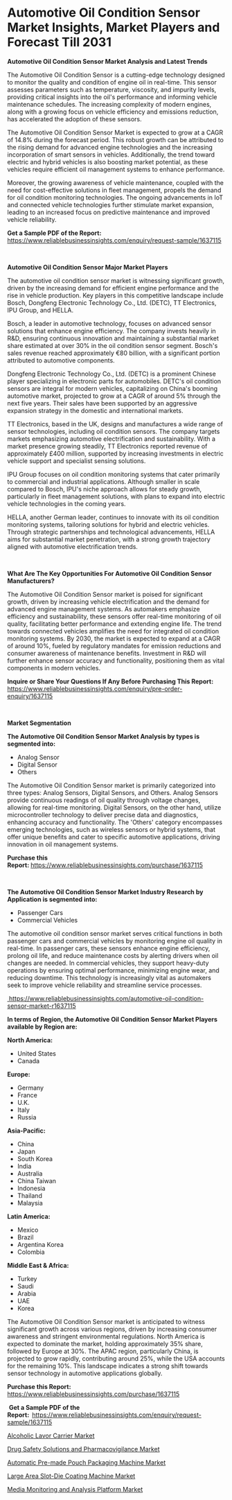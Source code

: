 <p><h1>Automotive Oil Condition Sensor Market Insights, Market Players and Forecast Till 2031</h1></p><p><strong>Automotive Oil Condition Sensor Market Analysis and Latest Trends</strong></p>
<p><p>The Automotive Oil Condition Sensor is a cutting-edge technology designed to monitor the quality and condition of engine oil in real-time. This sensor assesses parameters such as temperature, viscosity, and impurity levels, providing critical insights into the oil's performance and informing vehicle maintenance schedules. The increasing complexity of modern engines, along with a growing focus on vehicle efficiency and emissions reduction, has accelerated the adoption of these sensors.</p><p>The Automotive Oil Condition Sensor Market is expected to grow at a CAGR of 14.8% during the forecast period. This robust growth can be attributed to the rising demand for advanced engine technologies and the increasing incorporation of smart sensors in vehicles. Additionally, the trend toward electric and hybrid vehicles is also boosting market potential, as these vehicles require efficient oil management systems to enhance performance. </p><p>Moreover, the growing awareness of vehicle maintenance, coupled with the need for cost-effective solutions in fleet management, propels the demand for oil condition monitoring technologies. The ongoing advancements in IoT and connected vehicle technologies further stimulate market expansion, leading to an increased focus on predictive maintenance and improved vehicle reliability.</p></p>
<p><strong>Get a Sample PDF of the Report:&nbsp;</strong> <a href="https://www.reliablebusinessinsights.com/enquiry/request-sample/1637115?utm_campaign=75&utm_medium=2&utm_source=Github&utm_content=ia&utm_term=07122024&utm_id=automotive-oil-condition-sensor">https://www.reliablebusinessinsights.com/enquiry/request-sample/1637115</a></p>
<p>&nbsp;</p>
<p><strong>Automotive Oil Condition Sensor Major Market Players</strong></p>
<p><p>The automotive oil condition sensor market is witnessing significant growth, driven by the increasing demand for efficient engine performance and the rise in vehicle production. Key players in this competitive landscape include Bosch, Dongfeng Electronic Technology Co., Ltd. (DETC), TT Electronics, IPU Group, and HELLA.</p><p>Bosch, a leader in automotive technology, focuses on advanced sensor solutions that enhance engine efficiency. The company invests heavily in R&D, ensuring continuous innovation and maintaining a substantial market share estimated at over 30% in the oil condition sensor segment. Bosch's sales revenue reached approximately €80 billion, with a significant portion attributed to automotive components.</p><p>Dongfeng Electronic Technology Co., Ltd. (DETC) is a prominent Chinese player specializing in electronic parts for automobiles. DETC's oil condition sensors are integral for modern vehicles, capitalizing on China's booming automotive market, projected to grow at a CAGR of around 5% through the next five years. Their sales have been supported by an aggressive expansion strategy in the domestic and international markets.</p><p>TT Electronics, based in the UK, designs and manufactures a wide range of sensor technologies, including oil condition sensors. The company targets markets emphasizing automotive electrification and sustainability. With a market presence growing steadily, TT Electronics reported revenue of approximately £400 million, supported by increasing investments in electric vehicle support and specialist sensing solutions.</p><p>IPU Group focuses on oil condition monitoring systems that cater primarily to commercial and industrial applications. Although smaller in scale compared to Bosch, IPU's niche approach allows for steady growth, particularly in fleet management solutions, with plans to expand into electric vehicle technologies in the coming years.</p><p>HELLA, another German leader, continues to innovate with its oil condition monitoring systems, tailoring solutions for hybrid and electric vehicles. Through strategic partnerships and technological advancements, HELLA aims for substantial market penetration, with a strong growth trajectory aligned with automotive electrification trends.</p></p>
<p>&nbsp;</p>
<p><strong>What Are The Key Opportunities For Automotive Oil Condition Sensor Manufacturers?</strong></p>
<p><p>The Automotive Oil Condition Sensor market is poised for significant growth, driven by increasing vehicle electrification and the demand for advanced engine management systems. As automakers emphasize efficiency and sustainability, these sensors offer real-time monitoring of oil quality, facilitating better performance and extending engine life. The trend towards connected vehicles amplifies the need for integrated oil condition monitoring systems. By 2030, the market is expected to expand at a CAGR of around 10%, fueled by regulatory mandates for emission reductions and consumer awareness of maintenance benefits. Investment in R&D will further enhance sensor accuracy and functionality, positioning them as vital components in modern vehicles.</p></p>
<p><strong>Inquire or Share Your Questions If Any Before Purchasing This Report:</strong> <a href="https://www.reliablebusinessinsights.com/enquiry/pre-order-enquiry/1637115?utm_campaign=75&utm_medium=2&utm_source=Github&utm_content=ia&utm_term=07122024&utm_id=automotive-oil-condition-sensor">https://www.reliablebusinessinsights.com/enquiry/pre-order-enquiry/1637115</a></p>
<p>&nbsp;</p>
<p><strong>Market Segmentation</strong></p>
<p><strong>The Automotive Oil Condition Sensor Market Analysis by types is segmented into:</strong></p>
<p><ul><li>Analog Sensor</li><li>Digital Sensor</li><li>Others</li></ul></p>
<p><p>The Automotive Oil Condition Sensor market is primarily categorized into three types: Analog Sensors, Digital Sensors, and Others. Analog Sensors provide continuous readings of oil quality through voltage changes, allowing for real-time monitoring. Digital Sensors, on the other hand, utilize microcontroller technology to deliver precise data and diagnostics, enhancing accuracy and functionality. The 'Others' category encompasses emerging technologies, such as wireless sensors or hybrid systems, that offer unique benefits and cater to specific automotive applications, driving innovation in oil management systems.</p></p>
<p><strong>Purchase this Report:&nbsp;</strong><a href="https://www.reliablebusinessinsights.com/purchase/1637115?utm_campaign=75&utm_medium=2&utm_source=Github&utm_content=ia&utm_term=07122024&utm_id=automotive-oil-condition-sensor">https://www.reliablebusinessinsights.com/purchase/1637115</a></p>
<p>&nbsp;</p>
<p><strong>The Automotive Oil Condition Sensor Market Industry Research by Application is segmented into:</strong></p>
<p><ul><li>Passenger Cars</li><li>Commercial Vehicles</li></ul></p>
<p><p>The automotive oil condition sensor market serves critical functions in both passenger cars and commercial vehicles by monitoring engine oil quality in real-time. In passenger cars, these sensors enhance engine efficiency, prolong oil life, and reduce maintenance costs by alerting drivers when oil changes are needed. In commercial vehicles, they support heavy-duty operations by ensuring optimal performance, minimizing engine wear, and reducing downtime. This technology is increasingly vital as automakers seek to improve vehicle reliability and streamline service processes.</p></p>
<p><a href="https://www.reliablebusinessinsights.com/automotive-oil-condition-sensor-market-r1637115?utm_campaign=75&utm_medium=2&utm_source=Github&utm_content=ia&utm_term=07122024&utm_id=automotive-oil-condition-sensor">&nbsp;https://www.reliablebusinessinsights.com/automotive-oil-condition-sensor-market-r1637115</a></p>
<p><strong>In terms of Region, the Automotive Oil Condition Sensor Market Players available by Region are:</strong></p>
<p>
    <p> <strong> North America: </strong>
        <ul>
            <li>United States</li>
            <li>Canada</li>
        </ul>
        </p> 
    <p> <strong> Europe: </strong>
        <ul>
            <li>Germany</li>
            <li>France</li>
            <li>U.K.</li>
            <li>Italy</li>
            <li>Russia</li>
        </ul>
        </p> 
    <p> <strong> Asia-Pacific: </strong>
        <ul>
            <li>China</li>
            <li>Japan</li>
            <li>South Korea</li>
            <li>India</li>
            <li>Australia</li>
            <li>China Taiwan</li>
            <li>Indonesia</li>
            <li>Thailand</li>
            <li>Malaysia</li>
        </ul>
        </p> 
    <p> <strong> Latin America: </strong>
        <ul>
            <li>Mexico</li>
            <li>Brazil</li>
            <li>Argentina Korea</li>
            <li>Colombia</li>
        </ul>
        </p> 
    <p> <strong> Middle East & Africa: </strong>
        <ul>
            <li>Turkey</li>
            <li>Saudi</li>
            <li>Arabia</li>
            <li>UAE</li>
            <li>Korea</li>
        </ul>
    </p>
    </p>
<p><p>The Automotive Oil Condition Sensor market is anticipated to witness significant growth across various regions, driven by increasing consumer awareness and stringent environmental regulations. North America is expected to dominate the market, holding approximately 35% share, followed by Europe at 30%. The APAC region, particularly China, is projected to grow rapidly, contributing around 25%, while the USA accounts for the remaining 10%. This landscape indicates a strong shift towards sensor technology in automotive applications globally.</p></p>
<p><strong>Purchase this Report: </strong><a href="https://www.reliablebusinessinsights.com/purchase/1637115?utm_campaign=75&utm_medium=2&utm_source=Github&utm_content=ia&utm_term=07122024&utm_id=automotive-oil-condition-sensor">https://www.reliablebusinessinsights.com/purchase/1637115</a></p>
<p>&nbsp;<strong>Get a Sample PDF of the Report:&nbsp;&nbsp;</strong><a href="https://www.reliablebusinessinsights.com/enquiry/request-sample/1637115?utm_campaign=75&utm_medium=2&utm_source=Github&utm_content=ia&utm_term=07122024&utm_id=automotive-oil-condition-sensor">https://www.reliablebusinessinsights.com/enquiry/request-sample/1637115</a></p>
<p><strong></strong></p>
<p><p><a href="https://github.com/MonroeBullock54/Market-Research-Report-List-1/blob/main/alcoholic-lavor-carrier-market.md?utm_campaign=75&utm_medium=2&utm_source=Github&utm_content=ia&utm_term=07122024&utm_id=automotive-oil-condition-sensor">Alcoholic Lavor Carrier Market</a></p><p><a href="https://www.linkedin.com/pulse/exploring-growth-opportunities-drug-safety-solutions-pharmacovigilance-8cste?utm_campaign=75&utm_medium=2&utm_source=Github&utm_content=ia&utm_term=07122024&utm_id=automotive-oil-condition-sensor">Drug Safety Solutions and Pharmacovigilance Market</a></p><p><a href="https://github.com/shondapmbau/Market-Research-Report-List-1/blob/main/automatic-pre-made-pouch-packaging-machine-market.md?utm_campaign=75&utm_medium=2&utm_source=Github&utm_content=ia&utm_term=07122024&utm_id=automotive-oil-condition-sensor">Automatic Pre-made Pouch Packaging Machine Market</a></p><p><a href="https://issuu.com/reportprime-2/docs/large-area-slot-die-coating-machine-market-size-20?utm_campaign=75&utm_medium=2&utm_source=Github&utm_content=ia&utm_term=07122024&utm_id=automotive-oil-condition-sensor">Large Area Slot-Die Coating Machine Market</a></p><p><a href="https://www.linkedin.com/pulse/media-monitoring-analysis-platform-market-report-2024-2031-f1nre?utm_campaign=75&utm_medium=2&utm_source=Github&utm_content=ia&utm_term=07122024&utm_id=automotive-oil-condition-sensor">Media Monitoring and Analysis Platform Market</a></p></p>